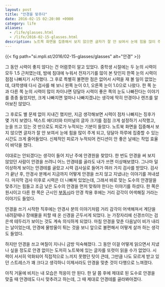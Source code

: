 ```yaml
---
layout: post
title: "안경을 맞추다"
date: 2016-02-15 02:20:00 +0900
category: life
aliases:
  - /life/glasses.html
  - /life/2016-02-15-glasses.html
description: 노트북 화면을 집중해서 보지 않으면 글자가 잘 안 보여서 눈에 힘을 많이 주게 되고, 덩달아 하루에 집중할 수 있는 시간도 크게 줄어들었다. 더는 안되겠다는 생각이 들어 지난 주에 안경원을 찾았다.
---
```


{{< fig path="si.mpli.st/2016/02-15-glasses/glasses" alt="안경" >}}

그 동안 시력이 좋지 않다는 건 어렴풋이 알고 있었다. 중학생 시절에는 두 눈의 시력이 모두 1.5 근처였는데, 밤에 침대에 누워서 전자기기를 많이 본 탓인지 한쪽 눈의 시력이 점점 나빠지기 시작했다. 그 후로 특별히 불편한 점은 없어서 시력을 재 볼 일이 없었는데, 대학생때 다시 검사를 해 보니 왼쪽 눈이 0.1, 오른쪽 눈이 1.0으로 나왔다. 한 쪽 눈과 다른 쪽 눈의 시력이 많이 차이나면 덩달아 시력이 좋은 쪽의 눈도 나빠진다는 이야기를 종종 들었지만, 크게 나빠지면 얼마나 나빠지겠냐는 생각에 딱히 안경이나 렌즈를 알아보진 않았다.

그 후로도 별 문제 없이 지내긴 했지만, 지금 생각해보면 시력이 점차 나빠지는 징후가 몇 가지 보였다. 텍스트 에디터와 터미널의 글자 크기를 점점 크게 설정하기 시작했고, 눈을 뜨고 있는 것 만으로도 피로가 누적되는 기분이 들었다. 노트북 화면을 집중해서 보지 않으면 글자가 잘 안 보여서 눈에 힘을 많이 주게 되고, 덩달아 하루에 집중할 수 있는 시간도 크게 줄어들었다. 신체적인 피로가 누적되어 컨디션이 안 좋은 날에는 작업 효율이 바닥을 쳤다.

이대로는 안되겠다는 생각이 들어 지난 주에 안경원을 찾았다. 한 번도 안경을 써 보지 않았던 사람이 안경을 쓰려니 어느 안경테를 골라도 내가 쓰면 이상해보였다. 그나마 덜 이상하게 보이는 안경테를 골랐고 시력 검사실로 들어가 여러 가지 검사를 받았다. 검사가 끝난 후, 안경사 분께서 지금까지 어떻게 안경을 쓰지 않고 지냈냐는 이야기를 꺼내셨다. 마지막 검사 이후로 시력은 더 나빠져 있었는데, 그래서 바로 맞는 도수의 안경알을 맞추기는 힘들고 조금 낮은 도수의 안경을 먼저 맞춰야 한다는 이야기를 하셨다. 한 쪽은 원시이고 다른 한 쪽은 근시인 [부동시](https://ko.wikipedia.org/wiki/%EB%B6%80%EB%8F%99%EC%8B%9C)라 안경 착용 후에는 거리 감각이 어색해질 거라는 이야기도 들었다.

안경을 쓰기 시작한 직후에는 안경사 분의 이야기처럼 거리 감각이 어색해져서 계단을 내려갈때나 장애물을 피할 때 온 신경을 곤두서게 되었다. 눈 가장자리에 신경쓰이는 검은색 테두리가 보이는 것도 계속 의식하게 되었다. 마침 안경을 맞춘 다음날이 비가 내리는 날이었는데, 안경에 물방울이 튀는 것을 보니 앞으로 불편해서 어떻게 살까 하는 생각도 들었다.

하지만 안경을 쓰고 며칠이 지나니 금방 익숙해졌다. 그 동안 이걸 어떻게 읽으면서 지냈나 싶을 정도로 안경 없이는 도저히 노트북에 있는 글자를 또렷이 읽을 수가 없었다. 시력이 서서히 악화되어 직접적으로 느끼지 못했던 탓이 큰데, 그만큼 나도 모르게 받고 있던 스트레스가 꽤 크다고 생각하니 이제서라도 안경을 맞춘 것이 다행으로 느껴졌다.

아직 거울에 비치는 내 모습은 적응이 안 된다. 한 달 쯤 후에 제대로 된 도수로 안경을 맞출 때 안경테도 다시 맞추려고 하는데, 그 때 제대로 안경테를 골라봐야겠다.
